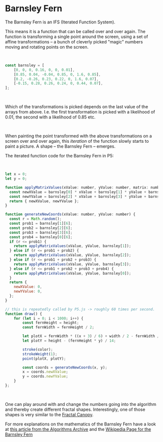 # Barnsley Fern

The Barnsley Fern is an IFS (Iterated Function System). 

This means it is a function that can be called over and over again. The function is transforming a single point around the screen, using a set of affine transformations – a bunch of cleverly picked "magic" numbers moving and rotating points on the screen.

<br/>

```js
const barnsley = [
    [0, 0, 0, 0.16, 0, 0, 0.01],
    [0.85, 0.04, -0.04, 0.85, 0, 1.6, 0.85],
    [0.2, -0.26, 0.23, 0.22, 0, 1.6, 0.07],
    [-0.15, 0.28, 0.26, 0.24, 0, 0.44, 0.07],
];
``` 

<br/>


Which of the transformations is picked depends on the last value of the arrays from above. I.e. the first transformation is picked with a likelihood of 0.01, the second with a likelihood of 0.85 etc.

<br>

When painting the point transformed with the above transformations on a screen over and over again, this *iteration* of the function slowly starts to paint a picture. A shape – the Barnsley Fern – emerges.

The iterated function code for the Barnsley Fern in P5:

<br/>


```js
let x = 0;
let y = 0;

function applyMatrixValues(xValue: number, yValue: number, matrix: number[]) {
  const newXValue = barnsley[0] * xValue + barnsley[1] * yValue + barnsley[4];
  const newYValue = barnsley[2] * xValue + barnsley[3] * yValue + barnsley[5];
  return { newXValue, newYValue };
}

function generateNewCoords(xValue: number, yValue: number) {
  const r = Math.random();
  const prob1 = barnsley[1][6];
  const prob2 = barnsley[2][6];
  const prob3 = barnsley[3][6];
  const prob4 = barnsley[0][6];
  if (r <= prob1) {
    return applyMatrixValues(xValue, yValue, barnsley[1]);
  } else if (r <= prob1 + prob2) {
    return applyMatrixValues(xValue, yValue, barnsley[2]);
  } else if (r <= prob1 + prob2 + prob3) {
    return applyMatrixValues(xValue, yValue, barnsley[3]);
  } else if (r <= prob1 + prob2 + prob3 + prob4) {
    return applyMatrixValues(xValue, yValue, barnsley[0]);
  }
  return {
    newXValue: 0,
    newYValue: 0,
  };
}

// this is repeatedly called by P5.js -> roughly 60 times per second.
function draw() {
    for (let i = 0; i < 1000; i++) {
        const fernHeight = height;
        const fernWidth = fernHeight / 2;

        let plotX = fernWidth * ((x + 3) / 6) + width / 2 - fernWidth / 2;
        let plotY = height - (fernHeight * y) / 14;

        stroke(color);
        strokeWeight(1);
        point(plotX, plotY);

        const coords = generateNewCoords(x, y);
        x = coords.newXValue;
        y = coords.newYValue;
    }
};

```

<br/>


One can play around with and change the numbers going into the algorithm and thereby create different fractal shapes. Interestingly, one of those shapes is very similar to the [Fractal Canopy](/fractal-canopy).

For more explanations on the mathematics of the Barnsley Fern have a look at 
[this article from the Algorithms Archive](https://www.algorithm-archive.org/contents/barnsley/barnsley.html) and the [Wikipedia Page for the Barnsley Fern](https://en.wikipedia.org/wiki/Barnsley_fern)
